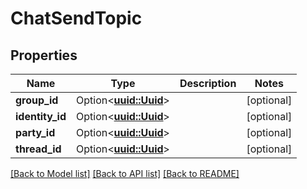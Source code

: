 # ChatSendTopic

## Properties

Name | Type | Description | Notes
------------ | ------------- | ------------- | -------------
**group_id** | Option<[**uuid::Uuid**](uuid::Uuid.md)> |  | [optional]
**identity_id** | Option<[**uuid::Uuid**](uuid::Uuid.md)> |  | [optional]
**party_id** | Option<[**uuid::Uuid**](uuid::Uuid.md)> |  | [optional]
**thread_id** | Option<[**uuid::Uuid**](uuid::Uuid.md)> |  | [optional]

[[Back to Model list]](../README.md#documentation-for-models) [[Back to API list]](../README.md#documentation-for-api-endpoints) [[Back to README]](../README.md)



